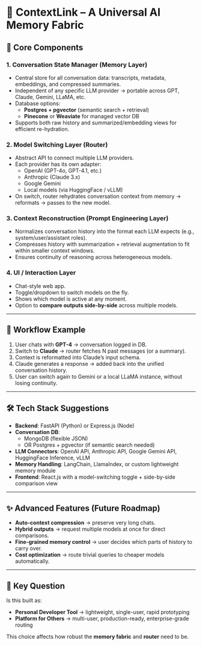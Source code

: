 # 🧩 ContextLink – A Universal AI Memory Fabric

## 🔑 Core Components

### 1. Conversation State Manager (Memory Layer)
- Central store for all conversation data: transcripts, metadata, embeddings, and compressed summaries.
- Independent of any specific LLM provider → portable across GPT, Claude, Gemini, LLaMA, etc.
- Database options:
  - **Postgres + pgvector** (semantic search + retrieval)
  - **Pinecone** or **Weaviate** for managed vector DB
- Supports both raw history and summarized/embedding views for efficient re-hydration.

### 2. Model Switching Layer (Router)
- Abstract API to connect multiple LLM providers.
- Each provider has its own adapter:
  - OpenAI (GPT-4o, GPT-4.1, etc.)
  - Anthropic (Claude 3.x)
  - Google Gemini
  - Local models (via HuggingFace / vLLM)
- On switch, router rehydrates conversation context from memory → reformats → passes to the new model.

### 3. Context Reconstruction (Prompt Engineering Layer)
- Normalizes conversation history into the format each LLM expects (e.g., system/user/assistant roles).
- Compresses history with summarization + retrieval augmentation to fit within smaller context windows.
- Ensures continuity of reasoning across heterogeneous models.

### 4. UI / Interaction Layer
- Chat-style web app.
- Toggle/dropdown to switch models on the fly.
- Shows which model is active at any moment.
- Option to **compare outputs side-by-side** across multiple models.

---

## 🔄 Workflow Example
1. User chats with **GPT-4** → conversation logged in DB.
2. Switch to **Claude** → router fetches N past messages (or a summary).
3. Context is reformatted into Claude’s input schema.
4. Claude generates a response → added back into the unified conversation history.
5. User can switch again to Gemini or a local LLaMA instance, without losing continuity.

---

## 🛠 Tech Stack Suggestions

- **Backend**: FastAPI (Python) or Express.js (Node)
- **Conversation DB**:
  - MongoDB (flexible JSON)  
  - OR Postgres + pgvector (if semantic search needed)
- **LLM Connectors**: OpenAI API, Anthropic API, Google Gemini API, HuggingFace Inference, vLLM
- **Memory Handling**: LangChain, LlamaIndex, or custom lightweight memory module
- **Frontend**: React.js with a model-switching toggle + side-by-side comparison view

---

## ✨ Advanced Features (Future Roadmap)
- **Auto-context compression** → preserve very long chats.
- **Hybrid outputs** → request multiple models at once for direct comparisons.
- **Fine-grained memory control** → user decides which parts of history to carry over.
- **Cost optimization** → route trivial queries to cheaper models automatically.

---

## 📌 Key Question
Is this built as:
- **Personal Developer Tool** → lightweight, single-user, rapid prototyping
- **Platform for Others** → multi-user, production-ready, enterprise-grade routing

This choice affects how robust the **memory fabric** and **router** need to be.

